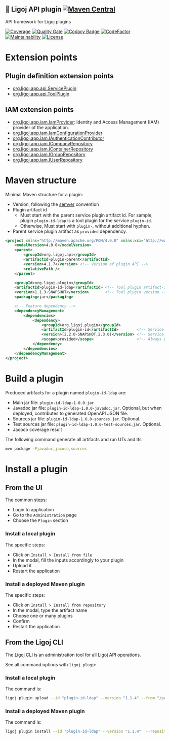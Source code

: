 ## :link: Ligoj API plugin [![Maven Central](https://maven-badges.herokuapp.com/maven-central/org.ligoj.api/root/badge.svg)](https://maven-badges.herokuapp.com/maven-central/org.ligoj.api/root)
API framework for Ligoj plugins

[![Coverage](https://sonarcloud.io/api/project_badges/measure?project=org.ligoj.api%3Aroot&metric=coverage)](https://sonarcloud.io/component_measures/metric/coverage/list?id=org.ligoj.api%3Aroot)
[![Quality Gate](https://sonarcloud.io/api/project_badges/measure?metric=alert_status&project=org.ligoj.api%3Aroot)](https://sonarcloud.io/dashboard/index/org.ligoj.api:root)
[![Codacy Badge](https://api.codacy.com/project/badge/Grade/abf810c094e44c0691f71174c707d6ed)](https://www.codacy.com/gh/ligoj/ligoj-api?utm_source=github.com&amp;utm_medium=referral&amp;utm_content=ligoj/ligoj-api&amp;utm_campaign=Badge_Grade)
[![CodeFactor](https://www.codefactor.io/repository/github/ligoj/ligoj-api/badge)](https://www.codefactor.io/repository/github/ligoj/ligoj-api)
[![Maintainability](https://api.codeclimate.com/v1/badges/df4f5f5fc210a3e77b1e/maintainability)](https://codeclimate.com/github/ligoj/ligoj-api/maintainability)
[![License](http://img.shields.io/:license-mit-blue.svg)](http://fabdouglas.mit-license.org/)

# Extension points

## Plugin definition extension points

- [org.ligoj.app.api.ServicePlugin](plugin-api/src/main/java/org/ligoj/app/api/ServicePlugin.java)
- [org.ligoj.app.api.ToolPlugin](plugin-api/src/main/java/org/ligoj/app/api/ToolPlugin.java)

## IAM extension points

- [org.ligoj.app.iam.IamProvider](plugin-api/src/main/java/org/ligoj/app/iam/IamProvider.java): Identity and Access Management (IAM) provider of the application.
- [org.ligoj.app.iam.IamConfigurationProvider](plugin-api/src/main/java/org/ligoj/app/iam/IamConfigurationProvider.java)
- [org.ligoj.app.iam.IAuthenticationContributor](plugin-api/src/main/java/org/ligoj/app/iam/IAuthenticationContributor.java)
- [org.ligoj.app.iam.ICompanyRepository](plugin-api/src/main/java/org/ligoj/app/iam/ICompanyRepository.java)
- [org.ligoj.app.iam.IContainerRepository](plugin-api/src/main/java/org/ligoj/app/iam/IContainerRepository.java)
- [org.ligoj.app.iam.IGroupRepository](plugin-api/src/main/java/org/ligoj/app/iam/IGroupRepository.java)
- [org.ligoj.app.iam.IUserRepository](plugin-api/src/main/java/org/ligoj/app/iam/IUserRepository.java)

# Maven structure

Minimal Maven structure for a plugin:
- Version, following the [semver](https://semver.org/) convention
- Plugin artifact id
  - Must start with the parent service plugin artifact id. For sample, plugin `plugin-id-ldap` is a tool plugin for the service `plugin-id`.
  - Otherwise, Must start with `plugin-`, without additional hyphen.
- Parent service plugin artifact as `provided` dependency.

```xml
<project xmlns="http://maven.apache.org/POM/4.0.0" xmlns:xsi="http://www.w3.org/2001/XMLSchema-instance" xsi:schemaLocation="http://maven.apache.org/POM/4.0.0 http://maven.apache.org/xsd/maven-4.0.0.xsd">
	<modelVersion>4.0.0</modelVersion>
	<parent>
		<groupId>org.ligoj.api</groupId>
		<artifactId>plugin-parent</artifactId>
        <version>4.1.7</version> <!-- Version of plugin API -->
		<relativePath />
	</parent>

	<groupId>org.ligoj.plugin</groupId>
	<artifactId>plugin-id-ldap</artifactId> <!-- Tool plugin artifact-id, must start with "plugin-" -->
	<version>1.1.3-SNAPSHOT</version>       <!-- Tool plugin version -->
	<packaging>jar</packaging>

    <!-- Feature dependency -->
    <dependencyManagement>
        <dependencies>
            <dependency>
                <groupId>org.ligoj.plugin</groupId>
                <artifactId>plugin-id</artifactId>        <!-- Service plugin artifact-id -->
                <version>[2.2.0-SNAPSHOT,2.3.0)</version> <!-- Service plugin version range -->
                <scope>provided</scope>                   <!-- Always provided -->
            </dependency>
        </dependencies>
    </dependencyManagement>
</project>
```

# Build a plugin

Produced artifacts for a plugin named `plugin-id-ldap` are:
- Main jar file: `plugin-id-ldap-1.0.0.jar`
- Javadoc jar file: `plugin-id-ldap-1.0.0-javadoc.jar`. Optional, but when deployed, contributes to generated OpenAPI JSON file.
- Sources jar file: `plugin-id-ldap-1.0.0-sources.jar`. Optional.
- Test sources jar file: `plugin-id-ldap-1.0.0-test-sources.jar`. Optional.
- Jacoco coverage result

The following command generate all artifacts and run UTs and Its
```bash
mvn package -Pjavadoc,jacoco,sources
```

# Install a plugin

## From the UI

The common steps:
- Login to application
- Go to the `Administration` page
- Choose the `Plugin` section


### Install a local plugin

The specific steps:
- Click on `Install > Install from file`
- In the modal, fill the inputs accordingly to your plugin
- Upload it
- Restart the application

### Install a deployed Maven plugin

The specific steps:
- Click on `Install > Install from repository`
- In the modal, type the artifact name
- Choose one or many plugins
- Confirm
- Restart the application


## From the Ligoj CLI

The [Ligoj CLI](https://github.com/ligoj/cli) is an administration tool for all Ligoj API operations.

See all command options with `ligoj plugin`

### Install a local plugin

The command is:

```bash
ligoj plugin upload --id "plugin-id-ldap" --version "1.1.4" --from "/path/to/plugin-id-ldap-1.1.4.jar"
```

### Install a deployed Maven plugin

The command is:

```bash
ligoj plugin install --id "plugin-id-ldap" --version "1.1.4"  --repository "central" --javadoc
```
